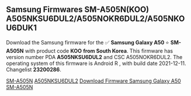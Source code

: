 <h2>Samsung Firmwares SM-A505N(KOO) A505NKSU6DUL2/A505NOKR6DUL2/A505NKOU6DUK1</h2>
Download the Samsung firmware for the ✅ <strong>Samsung Galaxy A50 </strong> ⭐ <strong>SM-A505N</strong> with product code <strong>KOO</strong> <strong> from South Korea</strong>. This firmware has version number PDA <strong>A505NKSU6DUL2</strong> and CSC A505NOKR6DUL2. The operating system of this firmware is Android R , with build date 2021-12-11. Changelist <strong>23200286</strong>.


[SM-A505N](https://samfirm.shop/samsung/model/SM-A505N)
[A505NKSU6DUL2](https://samfirm.shop/samsung/pda/A505NKSU6DUL2)
[Download Firmware Samsung Galaxy A50 SM-A505N](https://samfirm.shop/samsung/firmware/481876)
